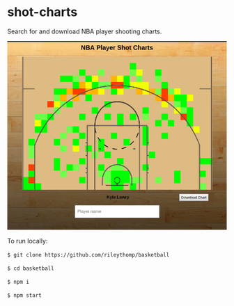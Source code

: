 # shot-charts

Search for and download NBA player shooting charts.

![bballchart](screenshot.png)

To run locally:

```$ git clone https://github.com/rileythomp/basketball```

```$ cd basketball```

```$ npm i```

```$ npm start```
